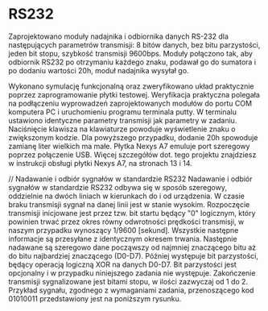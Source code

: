 # RS232
Zaprojektowano moduły nadajnika i odbiornika danych RS-232 dla następujących parametrów transmisji: 8 bitów danych, bez bitu parzystości, jeden bit stopu, szybkość transmisji 9600bps. Moduły połączono tak, aby odbiornik RS232 po otrzymaniu każdego znaku, podawał go do sumatora i po dodaniu wartości 20h, moduł nadajnika wysyłał go.

Wykonano symulację funkcjonalną oraz zweryfikowano układ praktycznie poprzez zaprogramowanie płytki testowej. Weryfikacja praktyczna polegała na podłączeniu wyprowadzeń zaprojektowanych modułów do portu COM komputera PC i uruchomieniu programu terminala putty.
W terminalu ustawiono identyczne parametry transmisji jak parametry w zadaniu. Naciśnięcie klawisza na klawiaturze powoduje wyświetlenie znaku o zwiększonym kodzie. Dla powyższego przypadku, dodanie 20h spowoduje zamianę liter wielkich ma małe.
Płytka Nexys A7 emuluje port szeregowy poprzez połączenie USB. Więcej szczegółów dot. tego projektu znajdziesz w instrukcji obsługi płytki Nexys A7, na stronach 13 i 14.

//
Nadawanie i odbiór sygnałów w standardzie RS232 Nadawanie i odbiór sygnałów w standardzie RS232 odbywa się w sposób szeregowy, oddzielnie na dwóch liniach w kierunkach do i od urządzenia. W czasie braku transmisji sygnał na danej linii jest w stanie wysokim. Rozpoczęcie transmisji inicjowane jest przez tzw. bit startu będący "0" logicznym, który powinien trwać przez okres równy odwrotności prędkości transmisji, w naszym przypadku wynoszący 1/9600 [sekund]. Wszystkie następne informacje są przesyłane z identycznym okresem trwania. Następnie nadawane są szeregowo dane począwszy od najmniej znaczącego bitu aż do bitu najbardziej znaczącego (D0-D7). Później występuje bit parzystości, będący operacją logiczną XOR na danych D0-D7. Bit parzystości jest opcjonalny i w przypadku niniejszego zadania nie występuje. Zakończenie transmisji sygnalizowane jest bitami stopu, w ilości zazwyczaj od 1 do 2. Przykład sygnału, zgodnego z wymaganiami zadania, przenoszącego kod 01010011 przedstawiony jest na poniższym rysunku.
